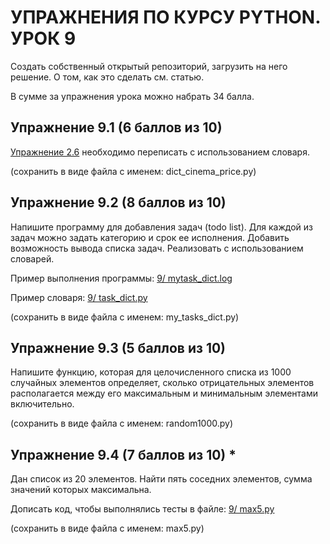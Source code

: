 # УПРАЖНЕНИЯ ПО КУРСУ PYTHON. УРОК 9

Создать собственный открытый репозиторий, загрузить на него решение. О том, как это сделать см. статью.

В сумме за упражнения урока можно набрать 34 балла.

## Упражнение 9.1 (6 баллов из 10)

[Упражнение 2.6](https://docs.google.com/document/d/1XcDmFszLhhFSDX-malhKAFiIJ5spTA6LpgKQYDBKkxQ/edit?usp=sharing) необходимо переписать с использованием словаря.

(сохранить в виде файла с именем:  dict_cinema_price.py)

## Упражнение 9.2 (8 баллов из 10)

Напишите программу для добавления задач (todo list). Для каждой из задач можно задать категорию и срок ее исполнения. Добавить возможность вывода списка задач. Реализовать с использованием словарей.

Пример выполнения программы: [9/ mytask_dict.log](https://github.com/dm-fedorov/python3_intro/blob/master/lesson_9/mytask_dict.log)

Пример словаря: [9/ task_dict.py](https://github.com/dm-fedorov/python3_intro/blob/master/lesson_9/task_dict.py)

(сохранить в виде файла с именем: my_tasks_dict.py)

## Упражнение 9.3 (5 баллов из 10)

Напишите функцию, которая для целочисленного списка из 1000 случайных элементов определяет, сколько отрицательных элементов располагается между его максимальным и минимальным элементами включительно.

(сохранить в виде файла с именем: random1000.py)


## Упражнение 9.4 (7 баллов из 10) *

Дан список из 20 элементов. Найти пять соседних элементов, сумма значений которых максимальна.


Дописать код, чтобы выполнялись тесты в файле: [9/ max5.py](https://github.com/dm-fedorov/python3_intro/blob/master/lesson_9/max5.py)


(сохранить в виде файла с именем: max5.py)
